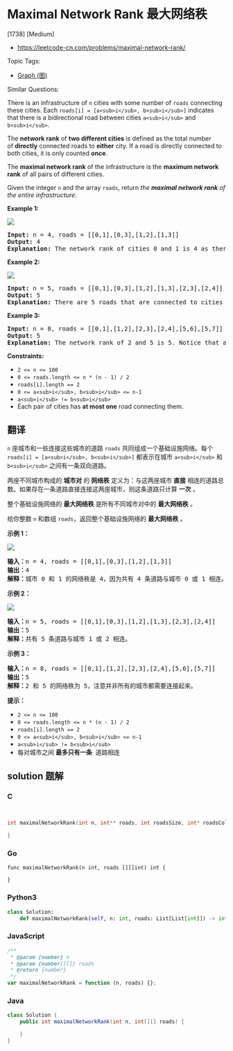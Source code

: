 # Maximal Network Rank 最大网络秩

[1738] [Medium]

- https://leetcode-cn.com/problems/maximal-network-rank/

Topic Tags:

- [Graph (图)](https://leetcode-cn.com/tag/graph/)

Similar Questions:

There is an infrastructure of `n` cities with some number of `roads` connecting these cities. Each `roads[i] = [a<sub>i</sub>, b<sub>i</sub>]` indicates that there is a bidirectional road between cities `a<sub>i</sub>` and `b<sub>i</sub>`.

The **network rank** of **two different cities** is defined as the total number of **directly** connected roads to **either** city. If a road is directly connected to both cities, it is only counted **once**.

The **maximal network rank** of the infrastructure is the **maximum network rank** of all pairs of different cities.

Given the integer `n` and the array `roads`, return _the **maximal network rank** of the entire infrastructure_.

**Example 1:**

**![](https://assets.leetcode.com/uploads/2020/09/21/ex1.png)**

<pre><strong>Input:</strong> n = 4, roads = [[0,1],[0,3],[1,2],[1,3]]
<strong>Output:</strong> 4
<strong>Explanation:</strong> The network rank of cities 0 and 1 is 4 as there are 4 roads that are connected to either 0 or 1. The road between 0 and 1 is only counted once.
</pre>

**Example 2:**

**![](https://assets.leetcode.com/uploads/2020/09/21/ex2.png)**

<pre><strong>Input:</strong> n = 5, roads = [[0,1],[0,3],[1,2],[1,3],[2,3],[2,4]]
<strong>Output:</strong> 5
<strong>Explanation:</strong> There are 5 roads that are connected to cities 1 or 2.
</pre>

**Example 3:**

<pre><strong>Input:</strong> n = 8, roads = [[0,1],[1,2],[2,3],[2,4],[5,6],[5,7]]
<strong>Output:</strong> 5
<strong>Explanation:</strong> The network rank of 2 and 5 is 5. Notice that all the cities do not have to be connected.
</pre>

**Constraints:**

- `2 <= n <= 100`
- `0 <= roads.length <= n * (n - 1) / 2`
- `roads[i].length == 2`
- `0 <= a<sub>i</sub>, b<sub>i</sub> <= n-1`
- `a<sub>i</sub> != b<sub>i</sub>`
- Each pair of cities has **at most one** road connecting them.

## 翻译

`n` 座城市和一些连接这些城市的道路 `roads` 共同组成一个基础设施网络。每个 `roads[i] = [a<sub>i</sub>, b<sub>i</sub>]` 都表示在城市 `a<sub>i</sub>` 和 `b<sub>i</sub>` 之间有一条双向道路。

两座不同城市构成的 **城市对** 的 **网络秩** 定义为：与这两座城市 **直接** 相连的道路总数。如果存在一条道路直接连接这两座城市，则这条道路只计算 **一次** 。

整个基础设施网络的 **最大网络秩** 是所有不同城市对中的 **最大网络秩** 。

给你整数 `n` 和数组 `roads`，返回整个基础设施网络的 **最大网络秩** 。

**示例 1：**

**![](https://assets.leetcode-cn.com/aliyun-lc-upload/uploads/2020/10/11/ex1.png)**

<pre><strong>输入：</strong>n = 4, roads = [[0,1],[0,3],[1,2],[1,3]]
<strong>输出：</strong>4
<strong>解释：</strong>城市 0 和 1 的网络秩是 4，因为共有 4 条道路与城市 0 或 1 相连。位于 0 和 1 之间的道路只计算一次。
</pre>

**示例 2：**

**![](https://assets.leetcode-cn.com/aliyun-lc-upload/uploads/2020/10/11/ex2.png)**

<pre><strong>输入：</strong>n = 5, roads = [[0,1],[0,3],[1,2],[1,3],[2,3],[2,4]]
<strong>输出：</strong>5
<strong>解释：</strong>共有 5 条道路与城市 1 或 2 相连。
</pre>

**示例 3：**

<pre><strong>输入：</strong>n = 8, roads = [[0,1],[1,2],[2,3],[2,4],[5,6],[5,7]]
<strong>输出：</strong>5
<strong>解释：</strong>2 和 5 的网络秩为 5，注意并非所有的城市都需要连接起来。
</pre>

**提示：**

- `2 <= n <= 100`
- `0 <= roads.length <= n * (n - 1) / 2`
- `roads[i].length == 2`
- `0 <= a<sub>i</sub>, b<sub>i</sub> <= n-1`
- `a<sub>i</sub> != b<sub>i</sub>`
- 每对城市之间 **最多只有一条**  道路相连

## solution 题解

### C

```c


int maximalNetworkRank(int n, int** roads, int roadsSize, int* roadsColSize){

}
```

### Go

```golang
func maximalNetworkRank(n int, roads [][]int) int {

}
```

### Python3

```python
class Solution:
    def maximalNetworkRank(self, n: int, roads: List[List[int]]) -> int:
```

### JavaScript

```javascript
/**
 * @param {number} n
 * @param {number[][]} roads
 * @return {number}
 */
var maximalNetworkRank = function (n, roads) {};
```

### Java

```java
class Solution {
    public int maximalNetworkRank(int n, int[][] roads) {

    }
}
```
